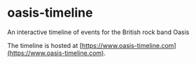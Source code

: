 # oasis-timeline
An interactive timeline of events for the British rock band Oasis

The timeline is hosted at [https://www.oasis-timeline.com](https://www.oasis-timeline.com).
